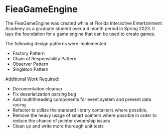 # FieaGameEngine
The FieaGameEngine was created while at Florida Interactive Entertainment Academy as a graduate student over a 4 month period in Spring 2023. It lays the foundation 
for a game engine that can be used to create games. 

The following design patterns were implemented
- Factory Pattern
- Chain of Responsibility Pattern
- Observer Pattern
- Singleton Pattern

Additional Work Required: 
- Documentation cleanup
- Fix deserialization parsing bug
- Add multithreading components for event system and prevent data racing
- Refactor to utilize the standard library containers where possible.
- Remove the heavy usage of smart pointers where possible in order to reduce the chance of pointer ownership issues
- Clean up and write more thorough unit tests
